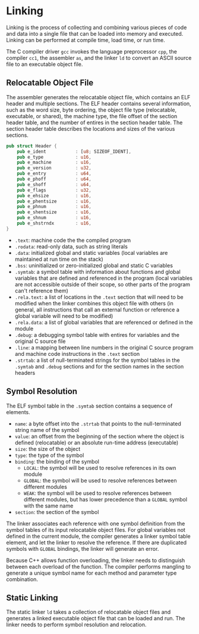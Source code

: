 # Linking

Linking is the process of collecting and combining various pieces of code and data into a single file that can be loaded into memory and executed. Linking can be performed at compile time, load time, or run time.

The C compiler driver `gcc` invokes the language preprocessor `cpp`, the compiler `cc1`, the assembler `as`, and the linker `ld` to convert an ASCII source file to an executable object file.

## Relocatable Object File

The assembler generates the relocatable object file, which contains an ELF header and multiple sections. The ELF header contains several information, such as the word size, byte ordering, the object file type (relocatable, executable, or shared), the machine type, the file offset of the section header table, and the number of entires in the section header table. The section header table describes the locations and sizes of the various sections.

```rust
pub struct Header {
    pub e_ident           : [u8; SIZEOF_IDENT],
    pub e_type            : u16,
    pub e_machine         : u16,
    pub e_version         : u32,
    pub e_entry           : u64,
    pub e_phoff           : u64,
    pub e_shoff           : u64,
    pub e_flags           : u32,
    pub e_ehsize          : u16,
    pub e_phentsize       : u16,
    pub e_phnum           : u16,
    pub e_shentsize       : u16,
    pub e_shnum           : u16,
    pub e_shstrndx        : u16,
}
```

- `.text`: machine code the the compiled program
- `.rodata`: read-only data, such as string literals
- `.data`: initialized global and static variables (local variables are maintained at run time on the stack)
- `.bss`: uninitialized or zero-initialized global and static C variables
- `.symtab`: a symbol table with information about functions and global variables that are defined and referenced in the program (local variables are not accessible outside of their scope, so other parts of the program can't reference them)
- `.rela.text`: a list of locations in the `.text` section that will need to be modified when the linker combines this object file with others (in general, all instructions that call an external function or reference a global variable will need to be modified)
- `.rela.data`: a list of global variables that are referenced or defined in the module
- `.debug`: a debugging symbol table with entires for variables and the original C source file
- `.line`: a mapping between line numbers in the original C source program and machine code instructions in the `.text` section
- `.strtab`: a list of null-terminated strings for the symbol tables in the `.symtab` and `.debug` sections and for the section names in the section headers

## Symbol Resolution

The ELF symbol table in the `.symtab` section contains a sequence of elements.

- `name`: a byte offset into the `.strtab` that points to the null-terminated string name of the symbol
- `value`: an offset from the beginning of the section where the object is defined (relocatable) or an absolute run-time address (executable)
- `size`: the size of the object
- `type`: the type of the symbol
- `binding`: the binding of the symbol
  - `LOCAL`: the symbol will be used to resolve references in its own module
  - `GLOBAL`: the symbol will be used to resolve references between different modules
  - `WEAK`: the symbol will be used to resolve references between different modules, but has lower precedence than a `GLOBAL` symbol with the same name
- `section`: the section of the symbol

The linker associates each reference with one symbol definition from the symbol tables of its input relocatable object files. For global variables not defined in the current module, the compiler generates a linker symbol table element, and let the linker to resolve the reference. If there are duplicated symbols with `GLOBAL` bindings, the linker will generate an error.

Because C++ allows function overloading, the linker needs to distinguish between each overload of the function. The compiler performs mangling to generate a unique symbol name for each method and parameter type combination.

## Static Linking

The static linker `ld` takes a collection of relocatable object files and generates a linked executable object file that can be loaded and run. The linker needs to perform symbol resolution and relocation.
